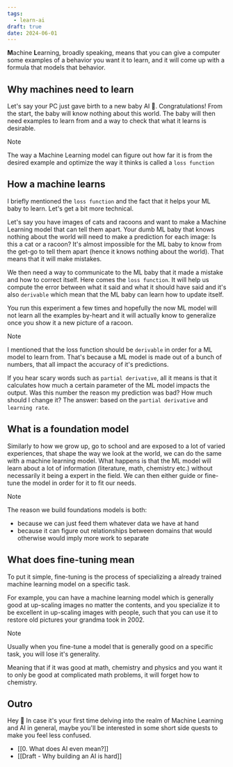 ```yaml
---
tags:
  - learn-ai
draft: true
date: 2024-06-01
---
```

**M**achine **L**earning, broadly speaking, means that you can give a computer some examples of a behavior you want it to learn, and it will come up with a formula that models that behavior. 

## Why machines need to learn
Let's say your PC just gave birth to a new baby AI 👶. Congratulations! From the start, the baby will know nothing about this world. The baby will then need examples to learn from and a way to check that what it learns is desirable. 

> [!Note]
> The way a Machine Learning model can figure out how far it is from the desired example and optimize the way it thinks is called a `loss function`
## How a machine learns
I briefly mentioned the `loss function` and the fact that it helps your ML baby to learn. Let's get a bit more technical. 

Let's say you have images of cats and racoons and want to make a Machine Learning model that can tell them apart. Your dumb ML baby that knows nothing about the world will need to make a prediction for each image: Is this a cat or a racoon? It's almost impossible for the ML baby to know from the get-go to tell them apart (hence it knows nothing about the world). That means that it will make mistakes.

We then need a way to communicate to the ML baby that it made a mistake and how to correct itself. Here comes the `loss function`. It will help us compute the error between what it said and what it should have said and it's also `derivable` which mean that the ML baby can learn how to update itself.

You run this experiment a few times and hopefully the now ML model will not learn all the examples by-heart and it will actually know to generalize once you show it a new picture of a racoon. 

> [!Note]
> I mentioned that the loss function should be `derivable` in order for a ML model to learn from. That's because a ML model is made out of a bunch of numbers, that all impact the accuracy of it's predictions. 
> 
> If you hear scary words such as `partial derivative`, all it means is that it calculates how much a certain parameter of the ML model impacts the output. Was this number the reason my prediction was bad? How much should I change it? The answer: based on the `partial derivative` and `learning rate`. 

## What is a foundation model
Similarly to how we grow up, go to school and are exposed to a lot of varied experiences, that shape the way we look at the world, we can do the same with a machine learning model. What happens is that the ML model will learn about a lot of information (literature, math, chemistry etc.) without necessarily it being a expert in the field. We can then either guide or fine-tune the model in order for it to fit our needs. 

> [!Note]
> The reason we build foundations models is both: 
> * because we can just feed them whatever data we have at hand
> * because it can figure out relationships between domains that would otherwise would imply more work to separate

## What does fine-tuning mean
To put it simple, fine-tuning is the process of specializing a already trained machine learning model on a specific task. 

For example, you can have a machine learning model which is generally good at up-scaling images no matter the contents, and you specialize it to be excellent in up-scaling images with people, such that you can use it to restore old pictures your grandma took in 2002.

> [!Note]
> Usually when you fine-tune a model that is generally good on a specific task, you will lose it's generality. 
> 
> Meaning that if it was good at math, chemistry and physics and you want it to only be good at complicated math problems, it will forget how to chemistry. 

## Outro
Hey 👋 In case it's your first time delving into the realm of Machine Learning and AI in general, maybe you'll be interested in some short side quests to make you feel less confused.
* [[0. What does AI even mean?]] 
* [[Draft - Why building an AI is hard]]
